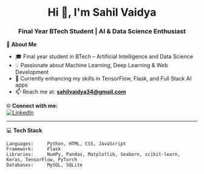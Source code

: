 <h1 align="center">Hi 👋, I'm Sahil Vaidya</h1>
<h3 align="center">Final Year BTech Student | AI & Data Science Enthusiast</h3>

💫 **About Me**  
- 🎓 Final year student in BTech – Artificial Intelligence and Data Science  
- 💡 Passionate about Machine Learning, Deep Learning & Web Development  
- 🌱 Currently enhancing my skills in TensorFlow, Flask, and Full Stack AI apps  
- 📫 Reach me at: **sahilvaidya34@gmail.com**  

🌐 **Connect with me:**  
[![LinkedIn](https://img.shields.io/badge/LinkedIn-blue?style=for-the-badge&logo=linkedin&logoColor=white)](https://www.linkedin.com/in/sahil-vaidya-0b6116312)

---

💻 **Tech Stack**

```plaintext
Languages:     Python, HTML, CSS, JavaScript
Framework:     Flask
Libraries:     NumPy, Pandas, Matplotlib, Seaborn, scikit-learn, Keras, TensorFlow, PyTorch
Databases:     MySQL, SQLite


